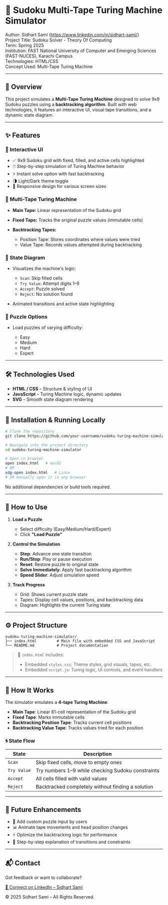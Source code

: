 # 🧠 Sudoku Multi-Tape Turing Machine Simulator

Author: Sidhart Sami (https://www.linkedin.com/in/sidhart-sami/)<br> 
Project Title: Sudoku Solver - Theory Of Computing <br>
Term: Spring 2025<br>
Institution: FAST National University of Computer and Emerging Sciences (FAST-NUCES), Karachi Campus<br>
Technologies: HTML/CSS <br>
Concept Used: Multi-Tape Turing Machine

---

## 📌 Overview

This project simulates a **Multi-Tape Turing Machine** designed to solve 9x9 Sudoku puzzles using a **backtracking algorithm**. Built with web technologies, it features an interactive UI, visual tape transitions, and a dynamic state diagram.

---

## ✨ Features

### 🎯 Interactive UI

* ✅ 9x9 Sudoku grid with fixed, filled, and active cells highlighted
* 🖱️ Step-by-step simulation of Turing Machine behavior
* ⚡ Instant solve option with fast backtracking
* 🌗 Light/Dark theme toggle
* 📱 Responsive design for various screen sizes

### 🧠 Multi-Tape Turing Machine

* **Main Tape:** Linear representation of the Sudoku grid
* **Fixed Tape:** Tracks the original puzzle values (immutable cells)
* **Backtracking Tapes:**

  * Position Tape: Stores coordinates where values were tried
  * Value Tape: Records values attempted during backtracking

### 🔁 State Diagram

* Visualizes the machine's logic:

  * `Scan`: Skip filled cells
  * `Try Value`: Attempt digits 1–9
  * `Accept`: Puzzle solved
  * `Reject`: No solution found
* Animated transitions and active state highlighting

### 🧩 Puzzle Options

* Load puzzles of varying difficulty:

  * Easy
  * Medium
  * Hard
  * Expert

---

## 🛠️ Technologies Used

* **HTML / CSS** – Structure & styling of UI
* **JavaScript** – Turing Machine logic, dynamic updates
* **SVG** – Smooth state diagram rendering
---

## 🚀 Installation & Running Locally

```bash
# Clone the repository
git clone https://github.com/your-username/sudoku-turing-machine-simulator.git

# Navigate into the project directory
cd sudoku-turing-machine-simulator

# Open in browser
open index.html   # macOS
# OR
xdg-open index.html   # Linux
# OR manually open it in any browser
```

No additional dependencies or build tools required.

---

## 🧪 How to Use

1. **Load a Puzzle**

   * Select difficulty (Easy/Medium/Hard/Expert)
   * Click **"Load Puzzle"**

2. **Control the Simulation**

   * **Step**: Advance one state transition
   * **Run/Stop**: Play or pause execution
   * **Reset**: Restore puzzle to original state
   * **Solve Immediately**: Apply fast backtracking algorithm
   * **Speed Slider**: Adjust simulation speed

3. **Track Progress**

   * Grid: Shows current puzzle state
   * Tapes: Display cell values, positions, and backtracking data
   * Diagram: Highlights the current Turing state

---

## ⚙️ Project Structure

```
sudoku-turing-machine-simulator/
├── index.html         # Main file with embedded CSS and JavaScript
└── README.md          # Project documentation
```

> 🔎 `index.html` includes:
>
> * Embedded `styles.css`: Theme styles, grid visuals, tapes, etc.
> * Embedded `script.js`: Turing logic, UI controls, and event handlers

---

## 🧮 How It Works

The simulator emulates a **4-tape Turing Machine**:

* **Main Tape**: Linear 81-cell representation of the Sudoku grid
* **Fixed Tape**: Marks immutable cells
* **Backtracking Position Tape**: Tracks current cell positions
* **Backtracking Value Tape**: Tracks values tried for each position

### 🌀 State Flow

| State       | Description                                       |
| ----------- | ------------------------------------------------- |
| `Scan`      | Skip fixed cells, move to empty ones              |
| `Try Value` | Try numbers 1–9 while checking Sudoku constraints |
| `Accept`    | All cells filled with valid values                |
| `Reject`    | Backtracked completely without finding a solution |

---

## 🌟 Future Enhancements

* 📝 Add custom puzzle input by users
* 📊 Animate tape movements and head position changes
* ⚡ Optimize the backtracking logic for performance
* 📖 Step-by-step explanation of transitions and constraints

---

## 📬 Contact

Got feedback or want to collaborate?

[📇 Connect on LinkedIn – Sidhart Sami](https://www.linkedin.com/in/sidhart-sami/)

© 2025 Sidhart Sami – All Rights Reserved.
